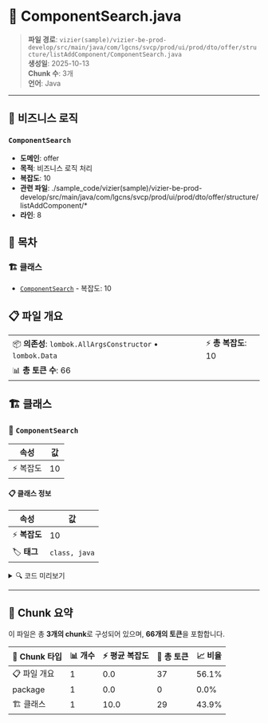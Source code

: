 # 📄 ComponentSearch.java

> **파일 경로**: `vizier(sample)/vizier-be-prod-develop/src/main/java/com/lgcns/svcp/prod/ui/prod/dto/offer/structure/listAddComponent/ComponentSearch.java`  
> **생성일**: 2025-10-13  
> **Chunk 수**: 3개  
> **언어**: Java
---



## 💼 비즈니스 로직

### `ComponentSearch`
- **도메인**: offer
- **목적**: 비즈니스 로직 처리
- **복잡도**: 10
- **관련 파일**: ./sample_code/vizier(sample)/vizier-be-prod-develop/src/main/java/com/lgcns/svcp/prod/ui/prod/dto/offer/structure/listAddComponent/*
- **라인**: 8


## 📑 목차

### 🏗️ 클래스
- [`ComponentSearch`](#class-componentsearch) - 복잡도: 10

## 📋 파일 개요

| | |
|--|--|
| 📦 **의존성**: `lombok.AllArgsConstructor` • `lombok.Data` | ⚡ **총 복잡도**: 10 |
| 📊 **총 토큰 수**: 66 |  |



## 🏗️ 클래스

### <a id="class-componentsearch"></a>🎯 `ComponentSearch`

| 속성 | 값 |
|------|----|
| ⚡ 복잡도 | 10 |



#### 📋 클래스 정보

| 속성 | 값 |
|------|----|
| ⚡ **복잡도** | 10 || 📍 **라인 범위** | 8-8 |
| 🏷️ **태그** | `class, java` |

<details>
<summary>🔍 코드 미리보기</summary>

```java
public class ComponentSearch {
    private String offerUUID;
    private String offerItemCode;
    private String componentType;
    private String itemCode;
    private String code;
    private String name;
    private Integer page;
    private Integer size;
}...
```

**Chunk 정보**
- 🆔 **ID**: `321dd33e9aae`
- 📍 **라인**: 8-8
- 📊 **토큰**: 29
- 🏷️ **태그**: `class, java`

</details>

---





## 🧩 Chunk 요약

이 파일은 총 **3개의 chunk**로 구성되어 있으며, **66개의 토큰**을 포함합니다.

| 🧩 Chunk 타입 | 📊 개수 | ⚡ 평균 복잡도 | 📝 총 토큰 | 📈 비율 |
|---------------|--------|-------------|----------|--------|
| 📋 파일 개요 | 1 | 0.0 | 37 | 56.1% |
| package | 1 | 0.0 | 0 | 0.0% |
| 🏗️ 클래스 | 1 | 10.0 | 29 | 43.9% |

